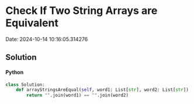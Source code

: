 # Check If Two String Arrays are Equivalent

Date: 2024-10-14 10:16:05.314276

## Solution

#### Python
```python
class Solution:
    def arrayStringsAreEqual(self, word1: List[str], word2: List[str]) -> bool:
        return "".join(word1) == "".join(word2)
 ```
